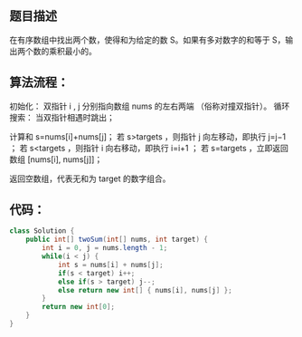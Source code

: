 ﻿## 题目描述

在有序数组中找出两个数，使得和为给定的数 S。如果有多对数字的和等于 S，输出两个数的乘积最小的。

## 算法流程：

初始化： 双指针 i , j 分别指向数组 nums 的左右两端 （俗称对撞双指针）。
循环搜索： 当双指针相遇时跳出；

   计算和 s=nums[i]+nums[j]；
    若 s>targets ，则指针 j 向左移动，即执行 j=j−1 ；
    若 s<targets ，则指针 i 向右移动，即执行 i=i+1 ；
    若 s=targets ，立即返回数组 [nums[i], nums[j]]；

返回空数组，代表无和为 target 的数字组合。

## 代码：

```java
class Solution {
    public int[] twoSum(int[] nums, int target) {
        int i = 0, j = nums.length - 1;
        while(i < j) {
            int s = nums[i] + nums[j];
            if(s < target) i++;
            else if(s > target) j--;
            else return new int[] { nums[i], nums[j] };
        }
        return new int[0];
    }
}
```

